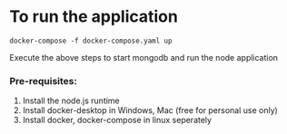# To run the application
```shell
docker-compose -f docker-compose.yaml up
```

Execute the above steps to start mongodb and run the node application 

### Pre-requisites: 
1. Install the node.js runtime
2. Install docker-desktop in Windows, Mac (free for personal use only)
3. Install docker, docker-compose in linux seperately
